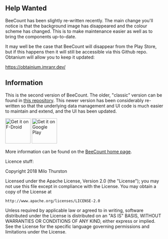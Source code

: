 ## Help Wanted

BeeCount has been slightly re-written recently. The main change you'll notice is that the background
image has disappeared and the colour scheme has changed. This is to make maintenance easier as well
as to bring the components up-to-date. 

It may well be the case that BeeCount will disappear from the Play Store, but if this happens then
it will still be accessible via this Github repo. Obtanium will allow you to keep it updated:

https://obtainium.imranr.dev/

## Information

This is the second version of BeeCount. The older, "classic" version can be found in [this repository](https://code.google.com/p/beecount/). This newer version has been considerably re-written so that the underlying data management and UI code is much easier to maintain and extend, and the UI has been updated.

<a href="https://f-droid.org/packages/com.knirirr.beecount/" target="_blank">
<img src="https://f-droid.org/badge/get-it-on.png" alt="Get it on F-Droid" height="80"/></a>
<a href="https://play.google.com/store/apps/details?id=com.knirirr.beecount" target="_blank">
<img src="https://play.google.com/intl/en_us/badges/images/generic/en-play-badge.png" alt="Get it on Google Play" height="80"/></a>

More information can be found on the [BeeCount home page](http://knirirr.com/beecount).

Licence stuff:

Copyright 2018 Milo Thurston

Licensed under the Apache License, Version 2.0 (the "License");
you may not use this file except in compliance with the License.
You may obtain a copy of the License at

    http://www.apache.org/licenses/LICENSE-2.0

Unless required by applicable law or agreed to in writing, software
distributed under the License is distributed on an "AS IS" BASIS,
WITHOUT WARRANTIES OR CONDITIONS OF ANY KIND, either express or implied.
See the License for the specific language governing permissions and
limitations under the License.

